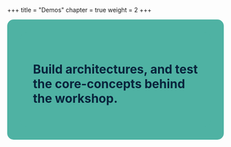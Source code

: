 +++
title = "Demos"
chapter = true
weight = 2
+++

<div class="text" style="background-color: #4fb2a3; border-radius: 15px; padding: 30px;">
<div class="text" style="background-color: #4fb2a3; border-radius: 15px; padding: 30px;">
	<h1 style="color: #09243c; font-family:"Proxima Nova", sans-serif; font-size: 70px;">Build architectures, and test the core-concepts behind the workshop.</h1>	
</div>
